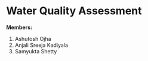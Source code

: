 # Water Quality Assessment

**Members:**
1. Ashutosh Ojha
2. Anjali Sreeja Kadiyala
3. Samyukta Shetty


